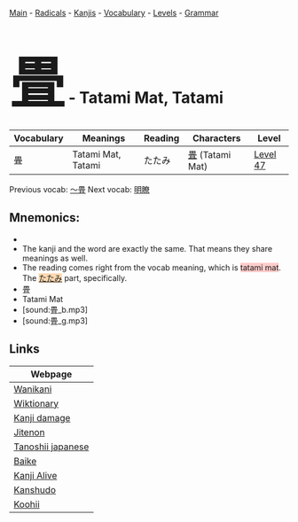 <style> bigfont {font-size: 100px}</style>
[Main](../README.md) -
[Radicals](../radicals.md) -
[Kanjis](../kanjis.md) -
[Vocabulary](../vocabulary.md) -
[Levels](../levels.md) -
[Grammar](../grammar.md)
# <bigfont> 畳</bigfont> - Tatami Mat, Tatami 

| Vocabulary | Meanings | Reading | Characters | Level |
| --- | --- | --- | --- | --- |
| 畳 | Tatami Mat, Tatami | たたみ |  [畳](../kanjis/畳.md) (Tatami Mat) | [Level 47](../levels/wk_level47.md) |

Previous vocab: [〜畳](〜畳.md) Next vocab: [明瞭](明瞭.md) 

## Mnemonics:

* 
* The kanji and the word are exactly the same. That means they share meanings as well.
* The reading comes right from the vocab meaning, which is <span style="background-color:#ffcccb"> tatami mat</span>. The <span style="background-color:#fed8b1"> [たたみ](https://jisho.org/search/たたみ)</span> part, specifically.
* 畳
* Tatami Mat
* [sound:畳_b.mp3]
* [sound:畳_g.mp3]


## Links 

| Webpage |
| --- |
| [Wanikani          ](https://www.wanikani.com/kanji/畳) |
| [Wiktionary        ](https://en.wiktionary.org/wiki/畳) |
| [Kanji damage      ](http://www.kanjidamage.com/kanji/search?utf8=✓&q=畳) |
| [Jitenon           ](https://jitenon.com/kanji/畳) |
| [Tanoshii japanese ](https://www.tanoshiijapanese.com/dictionary/kanji.cfm?k=畳) |
| [Baike             ](https://baike.baidu.com/item/畳) |
| [Kanji Alive       ](https://app.kanjialive.com/畳) |
| [Kanshudo          ](https://www.kanshudo.com/searchmn?q=畳) |
| [Koohii            ](https://kanji.koohii.com/study/kanji/畳) |
